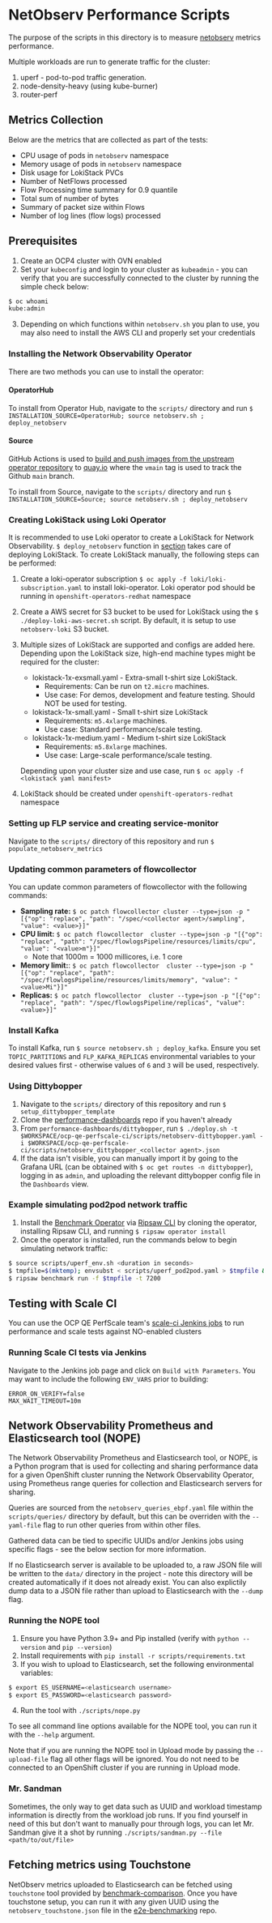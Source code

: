 # NetObserv Performance Scripts
The purpose of the scripts in this directory is to measure [netobserv](https://github.com/netobserv/network-observability-operator) metrics performance.

Multiple workloads are run to generate traffic for the cluster:
1. uperf - pod-to-pod traffic generation.
2. node-density-heavy (using kube-burner)
3. router-perf

## Metrics Collection
Below are the metrics that are collected as part of the tests:
* CPU usage of pods in `netobserv` namespace
* Memory usage of pods in `netobserv` namespace
* Disk usage for LokiStack PVCs
* Number of NetFlows processed
* Flow Processing time summary for 0.9 quantile
* Total sum of number of bytes 
* Summary of packet size within Flows
* Number of log lines (flow logs) processed

## Prerequisites
1. Create an OCP4 cluster with OVN enabled
2. Set your `kubeconfig` and login to your cluster as `kubeadmin` - you can verify that you are successfully connected to the cluster by running the simple check below:
```bash
$ oc whoami
kube:admin
```
3. Depending on which functions within `netobserv.sh` you plan to use, you may also need to install the AWS CLI and properly set your credentials

### Installing the Network Observability Operator
There are two methods you can use to install the operator:

#### OperatorHub
To install from Operator Hub, navigate to the `scripts/` directory and run `$ INSTALLATION_SOURCE=OperatorHub; source netobserv.sh ; deploy_netobserv`

#### Source
GitHub Actions is used to [build and push images from the upstream operator repository](https://github.com/netobserv/network-observability-operator/actions) to [quay.io](https://quay.io/repository/netobserv/network-observability-operator-catalog?tab=tags) where the `vmain` tag is used to track the Github `main` branch.

To install from Source, navigate to the `scripts/` directory and run `$ INSTALLATION_SOURCE=Source; source netobserv.sh ; deploy_netobserv`

### Creating LokiStack using Loki Operator
It is recommended to use Loki operator to create a LokiStack for Network Observability. `$ deploy_netobserv` function in [section](#installing-the-network-observability-operator) takes care of deploying LokiStack. To create LokiStack manually, the following steps can be performed:
1. Create a loki-operator subscription `$ oc apply -f loki/loki-subscription.yaml` to install loki-operator. Loki operator pod should be running in `openshift-operators-redhat` namespace
2. Create a AWS secret for S3 bucket to be used for LokiStack using the `$ ./deploy-loki-aws-secret.sh` script. By default, it is setup to use `netobserv-loki` S3 bucket.
3. Multiple sizes of LokiStack are supported and configs are added here. Depending upon the LokiStack size, high-end machine types might be required for the cluster:
    * lokistack-1x-exsmall.yaml - Extra-small t-shirt size LokiStack.
        - Requirements: Can be run on `t2.micro` machines.
        - Use case: For demos, development and feature testing. Should NOT be used for  testing.
    * lokistack-1x-small.yaml - Small t-shirt size LokiStack
        - Requirements: `m5.4xlarge` machines.
        - Use case: Standard performance/scale testing.
    * lokistack-1x-medium.yaml - Medium t-shirt size LokiStack
        - Requirements: `m5.8xlarge` machines.
        - Use case: Large-scale performance/scale testing.

    Depending upon your cluster size and use case, run `$ oc apply -f <lokistack yaml manifest>`
4. LokiStack should be created under `openshift-operators-redhat` namespace

### Setting up FLP service and creating service-monitor
Navigate to the `scripts/` directory of this repository and run `$ populate_netobserv_metrics`

### Updating common parameters of flowcollector
You can update common parameters of flowcollector with the following commands:
- **Sampling rate:** `$ oc patch flowcollector cluster --type=json -p "[{"op": "replace", "path": "/spec/<collector agent>/sampling", "value": <value>}]"`
- **CPU limit:** `$ oc patch flowcollector  cluster --type=json -p "[{"op": "replace", "path": "/spec/flowlogsPipeline/resources/limits/cpu", "value": "<value>m"}]"`
    -  Note that 1000m = 1000 millicores, i.e. 1 core
- **Memory limit:**: `$ oc patch flowcollector  cluster --type=json -p "[{"op": "replace", "path": "/spec/flowlogsPipeline/resources/limits/memory", "value": "<value>Mi"}]"`
- **Replicas:** `$ oc patch flowcollector  cluster --type=json -p "[{"op": "replace", "path": "/spec/flowlogsPipeline/replicas", "value": <value>}]"`

### Install Kafka
To install Kafka, run `$ source netobserv.sh ; deploy_kafka`. Ensure you set `TOPIC_PARTITIONS` and `FLP_KAFKA_REPLICAS` environmental variables to your desired values first - otherwise values of `6` and `3` will be used, respectively.

### Using Dittybopper
1. Navigate to the `scripts/` directory of this repository and run `$ setup_dittybopper_template`
2. Clone the [performance-dashboards](https://github.com/cloud-bulldozer/performance-dashboards) repo if you haven't already
3. From `performance-dashboards/dittybopper`, run `$ ./deploy.sh -t $WORKSPACE/ocp-qe-perfscale-ci/scripts/netobserv-dittybopper.yaml -i $WORKSPACE/ocp-qe-perfscale-ci/scripts/netobserv_dittybopper_<collector agent>.json`
4. If the data isn't visible, you can manually import it by going to the Grafana URL (can be obtained with `$ oc get routes -n dittybopper`), logging in as `admin`, and uploading the relevant dittybopper config file in the `Dashboards` view.

### Example simulating pod2pod network traffic
1. Install the [Benchmark Operator](https://github.com/cloud-bulldozer/benchmark-operator) via [Ripsaw CLI](https://github.com/cloud-bulldozer/benchmark-operator/tree/master/cli) by cloning the operator, installing Ripsaw CLI, and running `$ ripsaw operator install`
2. Once the operator is installed, run the commands below to begin simulating network traffic:
```bash
$ source scripts/uperf_env.sh <duration in seconds>
$ tmpfile=$(mktemp); envsubst < scripts/uperf_pod2pod.yaml > $tmpfile && echo $tmpfile
$ ripsaw benchmark run -f $tmpfile -t 7200
```

## Testing with Scale CI
You can use the OCP QE PerfScale team's [scale-ci Jenkins jobs](https://mastern-jenkins-csb-openshift-qe.apps.ocp-c1.prod.psi.redhat.com/job/scale-ci/job/e2e-benchmarking-multibranch-pipeline/) to run performance and scale tests against NO-enabled clusters

### Running Scale CI tests via Jenkins
Navigate to the Jenkins job page and click on `Build with Parameters`. You may want to include the following `ENV_VARS` prior to building:
```
ERROR_ON_VERIFY=false
MAX_WAIT_TIMEOUT=10m
```

## Network Observability Prometheus and Elasticsearch tool (NOPE)
The Network Observability Prometheus and Elasticsearch tool, or NOPE, is a Python program that is used for collecting and sharing performance data for a given OpenShift cluster running the Network Observability Operator, using Prometheus range queries for collection and Elasticsearch servers for sharing.

Queries are sourced from the `netobserv_queries_ebpf.yaml` file within the `scripts/queries/` directory by default, but this can be overriden with the `--yaml-file` flag to run other queries from within other files.

Gathered data can be tied to specific UUIDs and/or Jenkins jobs using specific flags - see the below section for more information.

If no Elasticsearch server is available to be uploaded to, a raw JSON file will be written to the `data/` directory in the project - note this directory will be created automatically if it does not already exist. You can also explictily dump data to a JSON file rather than upload to Elasticsearch with the `--dump` flag.

### Running the NOPE tool
1. Ensure you have Python 3.9+ and Pip installed (verify with `python --version` and `pip --version`)
2. Install requirements with `pip install -r scripts/requirements.txt`
3. If you wish to upload to Elasticsearch, set the following environmental variables:
```bash
$ export ES_USERNAME=<elasticsearch username>
$ export ES_PASSWORD=<elasticsearch password>
```
4. Run the tool with `./scripts/nope.py`

To see all command line options available for the NOPE tool, you can run it with the `--help` argument.

Note that if you are running the NOPE tool in Upload mode by passing the `--upload-file` flag all other flags will be ignored. You do not need to be connected to an OpenShift cluster if you are running in Upload mode.

### Mr. Sandman
Sometimes, the only way to get data such as UUID and workload timestamp information is directly from the workload job runs. If you find yourself in need of this but don't want to manually pour through logs, you can let Mr. Sandman give it a shot by running `./scripts/sandman.py --file <path/to/out/file>`

## Fetching metrics using Touchstone 
NetObserv metrics uploaded to Elasticsearch can be fetched using `touchstone` tool provided by [benchmark-comparison](https://github.com/cloud-bulldozer/benchmark-comparison). Once you have touchstone setup, you can run it with any given UUID using the `netobserv_touchstone.json` file in the [e2e-benchmarking](https://github.com/cloud-bulldozer/e2e-benchmarking/tree/master/utils/touchstone-configs) repo.
